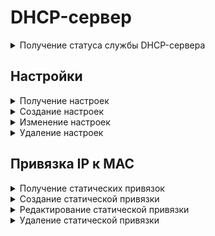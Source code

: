 # DHCP-сервер

<details>
<summary>Получение статуса службы DHCP-сервера</summary>

```
GET /dhcp_server/status
```

**Ответ на успешный запрос:**

```json5
[
  {
    "name": "string",
    "status": "active" | "activating" | "deactivating" | "failed" | "inactive" | "reloading",
    "msg": ["string"]
  }
]
```

* `name` - название службы;
* `status` - текущее состояние службы;
* `msg` - список строк, подробно описывающих состояние службы;

</details>

## Настройки

<details>
<summary>Получение настроек</summary>

```
GET /dhcp_server/settings
```

**Пример ответа на успешный запрос:**

```json5
[
  {
        "enabled": "boolean",
        "interface": "string",
        "relay": {
            "external_servers": [
                "string"
            ]
        },
        "server": null,
        "id": "string"
    },
  {
        "enabled": "boolean",
        "interface": "string",
        "relay": null,
        "server": {
            "dns": ["string"],
            "domain": "string",
            "gateway": "string",
            "lease_time": "integer",
            "options": [
                {
                    "comment": "string",
                    "enabled": "boolean",
                    "forced": "boolean",
                    "option": "string"
                }
            ],
            "ranges": [ "string" ],
            "routes": [ {
                    "destination": "string",
                    "gateway": "string"
                } ],
            "tftp_filename": "string",
            "tftp_server": "string",
            "wins": [ "string" ],
            "wpad_enabled": "boolean"
        },
        "id": "string"
    },
    ...
]
```

* `id` - идентификатор настройки;
* `enabled` - включена или выключена настройка;
* `interface` - интерфейс Ideco NGFW;
* `relay` - режим работы (если активен `server`, должен быть `null`);
  * `external_servers` - IP-адрес внешнего DHCP-сервера;
* `server` - режим работы (если активен `relay`, должен быть `null`)
  * `dns` - поля DNS-1 и DNS-2 в веб-интерфейсе. Если не задано значение в поле DNS-1 или DNS-2, то DNS-сервером для всех сетевых устройств локальной сети будет являться Ideco NGFW;
  * `domain` - DNS-суффикс;
  * `gateway` - шлюз для направления трафика по умолчанию. Если поле не заполнено, шлюзом будет выступать IP-адрес выбранного интерфейса;
  * `lease_time` - время аренды (в минутах);
  * `options` - опции dnsmasq:
    - `comment` - комментарий (может быть пустым);
    - `enabled` - включена или отключена опция;
    - `forced` - принудительная отправка опции клиенту;
    - `option` - значение опции;
  * `ranges` - диапазон IP-адресов для выдачи;
  * `routes` - статические маршруты:
    - `destination` - хост;
    - `gateway` - шлюз;
  * `tftp_filename` - имя файла для загрузки по TFTP;
  * `tftp_server` - IP-адрес TFTP-сервера для настройки загрузки образа по сети;
  * `wins` - IP-адрес WINS-сервера;
  * `wpad_enabled` - включение протокола автоматической настройки прокси. Для работы WPAD необходимо разрешить прямые подключения к прокси.

</details>

<details>
<summary>Создание настроек</summary>

```
POST /dhcp_server/settings
```

**Json-тело запроса для режима сервера:**

```json5
{
      "enabled": "boolean",
      "interface": "string",
      "relay": null,
      "server": {
          "dns": ["string"],
          "domain": "string",
          "gateway": "string",
          "lease_time": "integer",
          "options": [
              {
                  "comment": "string",
                  "enabled": "boolean",
                  "forced": "boolean",
                  "option": "string"
              }
          ],
          "ranges": [ "string" ],
          "routes": [ {
                  "destination": "string",
                  "gateway": "string"
              } ],
          "tftp_filename": "string",
          "tftp_server": "string",
          "wins": [ "string" ],
          "wpad_enabled": "boolean"
      }
  }
```

**Json-тело запроса для режима релея:**

```json5
{
      "enabled": "boolean",
      "interface": "string",
      "relay": {
          "external_servers": [
              "string"
          ]
      },
      "server": null
  }
```

**Ответ на успешный запрос:**

```json5
{
  "id": "string",
}
```

</details>

<details>
<summary>Изменение настроек</summary>

```
PATCH /dhcp_server/settings/<id настройки>
```

**Json-тело запроса - все или некоторые поля для создания настроек, например:**

```json5
{
      "relay": {
          "external_servers": [
              "string"
          ]
      }
  }
```

Ответ: Статус 200

</details>

<details>
<summary>Удаление настроек</summary>

```
DELETE /dhcp_server/settings/<id настройки>
```

Ответ: 200 ОК

</details>

## Привязка IP к MAC

<details>
<summary>Получение статических привязок</summary>

```
GET /dhcp_server/static_leases
```

**Пример ответа на успешный запрос:**

```json5
[
    {
        "comment": "",
        "enabled": true,
        "ip_address": "192.168.0.40",
        "mac": "50:46:5d:6e:8c:20",
        "id": "3e4827dd-5e0c-4932-98b1-fa2d9826b0ce"
    },
    ...
]
```

</details>

<details>
<summary>Создание статической привязки</summary>

```
POST /dhcp_server/static_leases
```

**Json-тело запроса:**

```json5
{
    "comment": "string",
    "enabled": "boolean",
    "ip_address": "string",
    "mac": "string"
  }
```

Будьте внимательны при согласовании настроек клиентских устройств и DHCP-сервера на Ideco NGFW. Некоторые устройства предоставляют MAC-адрес с разделенными с помощью дефиса октетами (01-02-03-04-05-06). В настройках Ideco NGFW октеты MAC-адреса разделяются только двоеточиями (01:02:03:04:05:06).

**Ответ на успешный запрос:**

```json5
{
  "id": "string"
}
```

</details>

<details>
<summary>Редактирование статической привязки</summary>

```
PATCH /dhcp_server/static_leases/<id статической привязки>
```

**Json-тело запроса (все или некоторые поля):**

```json5
{
    "comment": "string",
    "enabled": "boolean",
    "ip_address": "string",
    "mac": "string"
  }
```

Ответ: 200 ОК

</details>

<details>
<summary>Удаление статической привязки</summary>

```
DELETE /dhcp_server/static_leases/<id статической привязки>
```

Ответ: 200 ОК

</details>